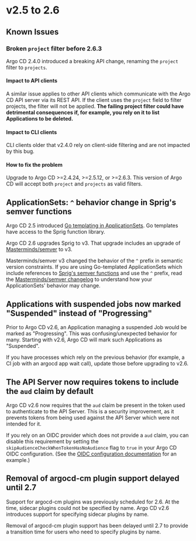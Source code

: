 # v2.5 to 2.6

## Known Issues

### Broken `project` filter before 2.6.3

Argo CD 2.4.0 introduced a breaking API change, renaming the `project` filter to `projects`.

#### Impact to API clients

A similar issue applies to other API clients which communicate with the Argo CD API server via its REST API. If the
client uses the `project` field to filter projects, the filter will not be applied. **The failing project filter could
have detrimental consequences if, for example, you rely on it to list Applications to be deleted.**

#### Impact to CLI clients

CLI clients older that v2.4.0 rely on client-side filtering and are not impacted by this bug.

#### How to fix the problem

Upgrade to Argo CD >=2.4.24, >=2.5.12, or >=2.6.3. This version of Argo CD will accept both `project` and `projects` as
valid filters.

## ApplicationSets: `^` behavior change in Sprig's semver functions
Argo CD 2.5 introduced [Go templating in ApplicationSets](https://argo-cd.readthedocs.io/en/stable/operator-manual/applicationset/GoTemplate/). Go templates have access to the Sprig function library.

Argo CD 2.6 upgrades Sprig to v3. That upgrade includes an upgrade of [Masterminds/semver](https://github.com/Masterminds/semver/releases) to v3.

Masterminds/semver v3 changed the behavior of the `^` prefix in semantic version constraints. If you are using Go-templated ApplicationSets which include references to [Sprig's semver functions](https://masterminds.github.io/sprig/semver.html) and use the `^` prefix, read the [Masterminds/semver changelog](https://github.com/Masterminds/semver/releases/tag/v3.0.0) to understand how your ApplicationSets' behavior may change.

## Applications with suspended jobs now marked "Suspended" instead of "Progressing"
Prior to Argo CD v2.6, an Application managing a suspended Job would be marked as "Progressing". This was confusing/unexpected behavior for many. Starting with v2.6, Argo CD will mark such Applications as "Suspended".

If you have processes which rely on the previous behavior (for example, a CI job with an argocd app wait call), update those before upgrading to v2.6.

## The API Server now requires tokens to include the `aud` claim by default

Argo CD v2.6 now requires that the `aud` claim be present in the token used to authenticate to the API Server. This is a 
security improvement, as it prevents tokens from being used against the API Server which were not intended for it.

If you rely on an OIDC provider which does not provide a `aud` claim, you can disable this requirement by setting the 
`skipAudienceCheckWhenTokenHasNoAudience` flag to `true` in your Argo CD OIDC configuration. (See the 
[OIDC configuration documentation](https://argo-cd.readthedocs.io/en/stable/operator-manual/user-management/#existing-oidc-provider)
for an example.)

## Removal of argocd-cm plugin support delayed until 2.7

Support for argocd-cm plugins was previously scheduled for 2.6. At the time, sidecar plugins could not be specified by
name. Argo CD v2.6 introduces support for specifying sidecar plugins by name. 

Removal of argocd-cm plugin support has been delayed until 2.7 to provide a transition time for users who need to 
specify plugins by name. 
